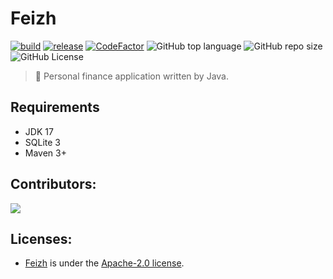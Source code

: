 # Feizh
[![build](https://github.com/hardingadonis/feizh/actions/workflows/build.yml/badge.svg)](https://github.com/hardingadonis/feizh/actions/workflows/build.yml)
[![release](https://github.com/hardingadonis/feizh/actions/workflows/release.yml/badge.svg)](https://github.com/hardingadonis/feizh/actions/workflows/release.yml)
[![CodeFactor](https://www.codefactor.io/repository/github/hardingadonis/feizh/badge)](https://www.codefactor.io/repository/github/hardingadonis/feizh)
![GitHub top language](https://img.shields.io/github/languages/top/hardingadonis/feizh)
![GitHub repo size](https://img.shields.io/github/repo-size/hardingadonis/feizh)
![GitHub License](https://img.shields.io/github/license/hardingadonis/feizh)
> 💸 Personal finance application written by Java.

## Requirements
- JDK 17
- SQLite 3
- Maven 3+

## Contributors:

<a href="https://github.com/hardingadonis/feizh/graphs/contributors">
  <img src="https://contrib.rocks/image?repo=hardingadonis/feizh" />
</a>

## Licenses:
- [Feizh](https://github.com/hardingadonis/feizh) is under the [Apache-2.0 license](https://github.com/hardingadonis/feizh/blob/main/LICENSE).